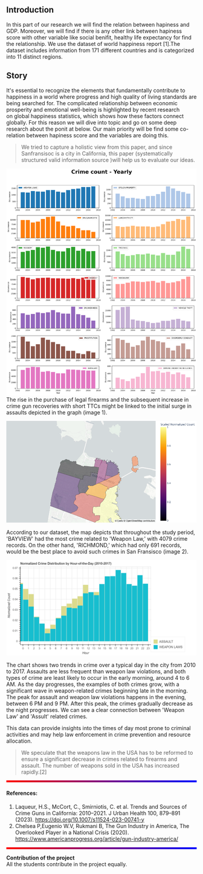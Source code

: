 ## Introduction <br>
In this part of our research we will find the relation between hapiness and GDP. Moreover, we will find if there is any other link between hapiness score with other variable like social benifit, healthy life expectancy for find the relationship. We use the dataset of world happiness report [1].The dataset includes information from 171 different countries and is categorized into 11 distinct regions.
## Story
It's essential to recognize the elements that fundamentally contribute to happiness in a world where progress and high quality of living standards are being searched for. The complicated relationship between economic prosperity and emotional well-being is highlighted by recent research on global happiness statistics, which shows how these factors connect globally. For this reason we will dive into topic and go on some deep research about the ponit at below. Our main priority will be find some co-relation between hapiness score and the variables are doing this.
<br>
>We tried to capture a holistic view from this paper, and since Sanfransisoc is a city in California, this paper (systematically structured valid information source )will help us to evaluate our ideas.
 
 ![](https://raw.githubusercontent.com/HoosainMdImran/HoosainMdImran.github.io/gh-pages/assets/image1.png)
 The rise in the purchase of legal firearms and the subsequent increase in crime gun recoveries with short TTCs might be linked to the initial surge in assaults depicted in the graph (image 1).
 
![](https://raw.githubusercontent.com/HoosainMdImran/HoosainMdImran.github.io/gh-pages/assets/image%202.png)

According to our dataset, the map depicts that throughout the study period, 'BAYVIEW' had the most crime related to 'Weapon Law,' with 4079 crime records. On the other hand, 'RICHMOND,' which had only 691 records, would be the best place to avoid such crimes in San Fransisco (image 2).
 
![](https://raw.githubusercontent.com/HoosainMdImran/HoosainMdImran.github.io/gh-pages/assets/image3.png)
 
The chart shows two trends in crime over a typical day in the city from 2010 to 2017. Assaults are less frequent than weapon law violations, and both types of crime are least likely to occur in the early morning, around 4 to 6 AM. As the day progresses, the examples of both crimes grow, with a significant wave in weapon-related crimes beginning late in the morning. The peak for assault and weapon law violations happens in the evening, between 6 PM and 9 PM. After this peak, the crimes gradually decrease as the night progresses. We can see a clear connection between 'Weapon Law' and 'Assult' related crimes.
 
This data can provide insights into the times of day most prone to criminal activities and may help law enforcement in crime prevention and resource allocation.
 
>We speculate that the weapons law in the USA has to be reformed to ensure a significant decrease in crimes related to firearms and assault. The number of weapons sold in the USA has increased rapidly.[2]

<div style="background: linear-gradient(to right, #ff0000, #0000ff); height: 5px;"></div>

#### References:
1. Laqueur, H.S., McCort, C., Smirniotis, C. et al. Trends and Sources of Crime Guns in California: 2010–2021. J Urban Health 100, 879–891 (2023). https://doi.org/10.1007/s11524-023-00741-y
2. Chelsea P,Eugenio W.V, Rukmani B, The Gun Industry in America, The Overlooked Player in a National Crisis (2020). https://www.americanprogress.org/article/gun-industry-america/
<div style="background: linear-gradient(to right, #ff0000, #0000ff); height: 5px;"></div>

**Contribution of the project**
<br>
All the students contribute in the project equally.